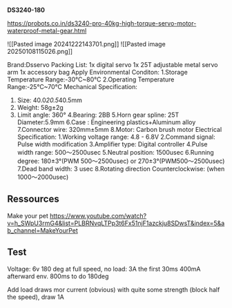 
**DS3240-180**

https://probots.co.in/ds3240-pro-40kg-high-torque-servo-motor-waterproof-metal-gear.html

![[Pasted image 20241222143701.png]]
![[Pasted image 20250108115026.png]]


Brand:Dsservo
Packing List:
1x digital servo
1x 25T adjustable metal servo arm
1x accessory bag
Apply Environmental Conditon:
1.Storage Temperature Range:-30°C~80°C
2.Operating Temperature Range:-25°C~70°C
Mechanical Specification:
1. Size: 40.0*20.5*40.5mm
2. Weight: 58g±2g
3. Limit angle: 360°
4.Bearing: 2BB
5.Horn gear spline: 25T   Diameter:5.9mm
6.Case : Engineering plastics+Aluminum alloy
7.Connector wire: 320mm±5mm
8.Motor: Carbon brush motor
Electrical Specification:
1.Working voltage range:  4.8 - 6.8V
2.Command signal: Pulse width modification
3.Amplifier type: Digital controller
4.Pulse width range: 500～2500usec
5.Neutral position: 1500usec
6.Running degree: 180±3°(PWM 500～2500usec)
or 270±3°(PWM500～2500usec)
7.Dead band width: 3 usec
8.Rotating direction Counterclockwise: (when 1000～2000usec)
## Ressources

Make your pet
https://www.youtube.com/watch?v=h_SWpU3rmG4&list=PLBRNvqLTPp3t6Fx51njF1azckju8SDwsT&index=5&ab_channel=MakeYourPet

## Test

Voltage: 6v
180 deg at full speed, no load:
3A the first 30ms
400mA afterward
env. 800ms to do 180deg

Add load draws mor current (obvious)
with quite some strength (block half the speed), draw 1A


